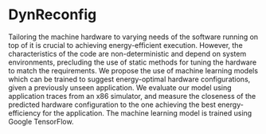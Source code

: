 # DynReconfig

Tailoring the machine hardware to varying needs of the software running on top of it 
is crucial to achieving energy-efficient execution. However, the characteristics of the code
are non-deterministic and depend on system environments, precluding the use of static 
methods for tuning the hardware to match the requirements. We propose the use of machine 
learning models which can be trained to suggest energy-optimal hardware configurations, given
a previously unseen application. We evaluate our model using application traces from an x86 
simulator, and measure the closeness of the predicted hardware configuration to the one achieving 
the best energy-efficiency for the application. The machine learning model is trained using Google 
TensorFlow.
